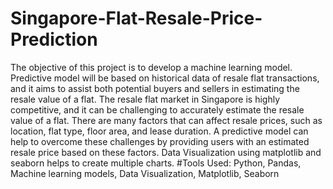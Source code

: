 # Singapore-Flat-Resale-Price-Prediction
The objective of this project is to develop a machine learning model. Predictive model will be based on historical data of resale flat transactions, and it aims to assist both potential buyers and sellers in estimating the resale value of a flat. The resale flat market in Singapore is highly competitive, and it can be challenging to accurately estimate the resale value of a flat. There are many factors that can affect resale prices, such as location, flat type, floor area, and lease duration. A predictive model can help to overcome these challenges by providing users with an estimated resale price based on these factors. Data Visualization using matplotlib and seaborn helps to create multiple charts. 
 #Tools Used: Python, Pandas, Machine learning models, Data Visualization, Matplotlib, Seaborn


